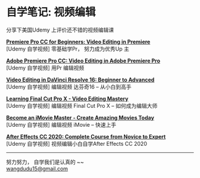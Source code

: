 # 自学笔记:   视频编辑

分享下美国Udemy 上评价还不错的视频编辑课

**[Premiere Pro CC for Beginners: Video Editing in Premiere](https://github.com/sweet-melone/video/wiki/pr-for-Beginners)** <br/>
[Udemy 自学视频]  零基础学Pr， 努力成为优秀Up 主 <br/>


**[Adobe Premiere Pro CC: Video Editing in Adobe Premiere Pro](https://github.com/sweet-melone/video/wiki/Video-Editing-in-pr)** <br/>
[Udemy 自学视频]  用Pr 编辑视频 <br/>

**[Video Editing in DaVinci Resolve 16: Beginner to Advanced](https://github.com/sweet-melone/video/wiki/DaVinci-Resolve)** <br/>
[Udemy 自学视频] 编辑视频 达芬奇16 – 从小白到高手 <br/>


**[Learning Final Cut Pro X - Video Editing Mastery](https://github.com/sweet-melone/video/wiki/Final-Cut-Pro-X)** <br/>
[Udemy 自学视频] 编辑视频 Final Cut Pro X – 如何成为编辑大师 <br/>


**[Become an iMovie Master - Create Amazing Movies Today](https://github.com/sweet-melone/video/wiki/iMovie)** <br/>
[Udemy 自学视频] 编辑视频 iMovie – 快速上手 <br/>


**[After Effects CC 2020: Complete Course from Novice to Expert](https://github.com/sweet-melone/video/wiki/After-Effects)** <br/>
[Udemy 自学视频] 视频编辑小白自学After Effects CC 2020 <br/>





-----------------------------------------------

努力努力， 自学我们是认真的 ~~  <br/>
wangdudu15@gmail.com
